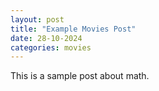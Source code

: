 ```yaml
---
layout: post
title: "Example Movies Post"
date: 28-10-2024
categories: movies
---
```


This is a sample post about math.
